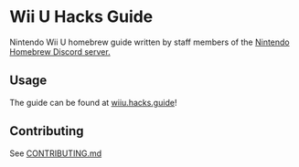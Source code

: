 # Wii U Hacks Guide

Nintendo Wii U homebrew guide written by staff members of the [Nintendo Homebrew Discord server.](https://discord.gg/C29hYvh)

## Usage

The guide can be found at [wiiu.hacks.guide](https://wiiu.hacks.guide/)!

## Contributing

See [CONTRIBUTING.md](./CONTRIBUTING.md)